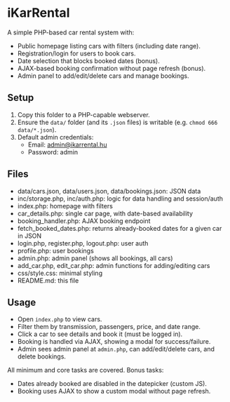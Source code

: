 # iKarRental

A simple PHP-based car rental system with:
- Public homepage listing cars with filters (including date range).
- Registration/login for users to book cars.
- Date selection that blocks booked dates (bonus).
- AJAX-based booking confirmation without page refresh (bonus).
- Admin panel to add/edit/delete cars and manage bookings.

## Setup

1. Copy this folder to a PHP-capable webserver.
2. Ensure the `data/` folder (and its `.json` files) is writable (e.g. `chmod 666 data/*.json`).
3. Default admin credentials:
   - Email: admin@ikarrental.hu
   - Password: admin

## Files

- data/cars.json, data/users.json, data/bookings.json: JSON data
- inc/storage.php, inc/auth.php: logic for data handling and session/auth
- index.php: homepage with filters
- car_details.php: single car page, with date-based availability
- booking_handler.php: AJAX booking endpoint
- fetch_booked_dates.php: returns already-booked dates for a given car in JSON
- login.php, register.php, logout.php: user auth
- profile.php: user bookings
- admin.php: admin panel (shows all bookings, all cars)
- add_car.php, edit_car.php: admin functions for adding/editing cars
- css/style.css: minimal styling
- README.md: this file

## Usage

- Open `index.php` to view cars.
- Filter them by transmission, passengers, price, and date range.
- Click a car to see details and book it (must be logged in).
- Booking is handled via AJAX, showing a modal for success/failure.
- Admin sees admin panel at `admin.php`, can add/edit/delete cars, and delete bookings.

All minimum and core tasks are covered. Bonus tasks:
- Dates already booked are disabled in the datepicker (custom JS).
- Booking uses AJAX to show a custom modal without page refresh.

